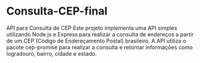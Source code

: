# Consulta-CEP-final
API para Consulta de CEP Este projeto implementa uma API simples utilizando Node.js e Express para realizar a consulta de endereços a partir de um CEP (Código de Endereçamento Postal) brasileiro. A API utiliza o pacote cep-promise para realizar a consulta e retornar informações como logradouro, bairro, cidade e estado.
